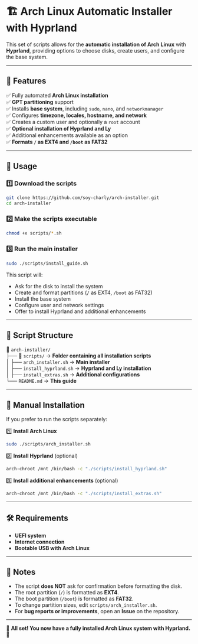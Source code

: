 # 🏗️ Arch Linux Automatic Installer with Hyprland

This set of scripts allows for the **automatic installation of Arch Linux** with **Hyprland**, providing options to choose disks, create users, and configure the base system.

---

## 📌 **Features**
✅ Fully automated **Arch Linux installation**  
✅ **GPT partitioning** support  
✅ Installs **base system**, including `sudo`, `nano`, and `networkmanager`  
✅ Configures **timezone, locales, hostname, and network**  
✅ Creates a custom user and optionally a `root` account  
✅ **Optional installation of Hyprland and Ly**  
✅ Additional enhancements available as an option  
✅ **Formats `/` as EXT4 and `/boot` as FAT32**  

---

## 🚀 **Usage**

### 1️⃣ **Download the scripts**
```sh
git clone https://github.com/soy-charly/arch-installer.git
cd arch-installer
```

### 2️⃣ **Make the scripts executable**
```sh
chmod +x scripts/*.sh
```

### 3️⃣ **Run the main installer**
```sh
sudo ./scripts/install_guide.sh
```

This script will:
- Ask for the disk to install the system
- Create and format partitions (`/` as EXT4, `/boot` as FAT32)
- Install the base system
- Configure user and network settings
- Offer to install Hyprland and additional enhancements

---

## 📜 **Script Structure**
📂 `arch-installer/`  
├── 📂 `scripts/` → **Folder containing all installation scripts**  
│   ├── `arch_installer.sh` → **Main installer**  
│   ├── `install_hyprland.sh` → **Hyprland and Ly installation**  
│   ├── `install_extras.sh` → **Additional configurations**  
└── `README.md` → **This guide**  

---

## 🔧 **Manual Installation**
If you prefer to run the scripts separately:

1️⃣ **Install Arch Linux**  
```sh
sudo ./scripts/arch_installer.sh
```

2️⃣ **Install Hyprland** (optional)  
```sh
arch-chroot /mnt /bin/bash -c "./scripts/install_hyprland.sh"
```

3️⃣ **Install additional enhancements** (optional)  
```sh
arch-chroot /mnt /bin/bash -c "./scripts/install_extras.sh"
```

---

## 🛠️ **Requirements**
- **UEFI system**
- **Internet connection**
- **Bootable USB with Arch Linux**

---

## 📝 **Notes**
- The script **does NOT** ask for confirmation before formatting the disk.
- The root partition (`/`) is formatted as **EXT4**.
- The boot partition (`/boot`) is formatted as **FAT32**.
- To change partition sizes, edit `scripts/arch_installer.sh`.
- For **bug reports or improvements**, open an **Issue** on the repository.

---

🎉 **All set! You now have a fully installed Arch Linux system with Hyprland.** 🚀

